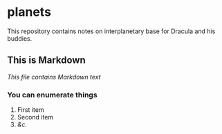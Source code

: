 # planets

This repository contains notes on interplanetary base for Dracula and his buddies.

## This is Markdown

*This file contains Markdown text*


### You can enumerate things

1. First item
2. Second item
3. *&c.*
